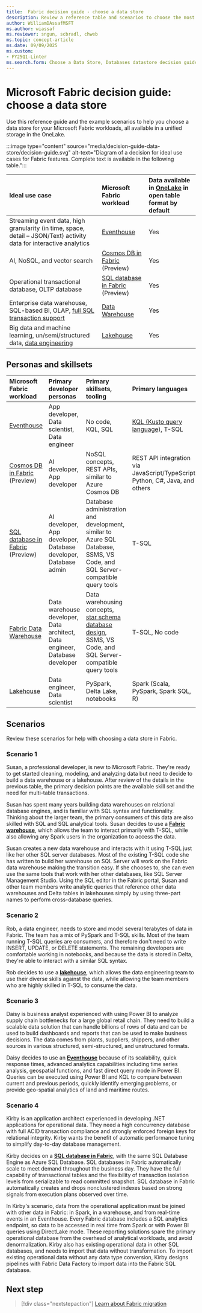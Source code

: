 ```yaml
---
title:  Fabric decision guide - choose a data store
description: Review a reference table and scenarios to choose the most suitable data store for your Microsoft Fabric workloads, ensuring optimal performance.
author: WilliamDAssafMSFT
ms.author: wiassaf
ms.reviewer: sngun, scbradl, chweb
ms.topic: concept-article
ms.date: 09/09/2025
ms.custom:
- FY25Q1-Linter
ms.search.form: Choose a Data Store, Databases datastore decision guide
---
```


# Microsoft Fabric decision guide: choose a data store

Use this reference guide and the example scenarios to help you choose a data store for your Microsoft Fabric workloads, all available in a unified storage in the OneLake.

:::image type="content" source="media/decision-guide-data-store/decision-guide.svg" alt-text="Diagram of a decision for ideal use cases for Fabric features. Complete text is available in the following table.":::

| Ideal use case | Microsoft Fabric workload |  Data available in [OneLake](../onelake/onelake-overview.md) in open table format by default |
|:--|:--|:--|
| Streaming event data, high granularity (in time, space, detail – JSON/Text) activity data for interactive analytics | [Eventhouse](../real-time-intelligence/eventhouse.md) | Yes | 
 | AI, NoSQL, and vector search | [Cosmos DB in Fabric](../database/cosmos-db/overview.md) (Preview)| Yes | 
| Operational transactional database, OLTP database | [SQL database in Fabric](../database/sql/overview.md) (Preview) | Yes | 
 | Enterprise data warehouse, SQL-based BI, OLAP, [full SQL transaction support](../data-warehouse/transactions.md) | [Data Warehouse](../data-warehouse/data-warehousing.md)| Yes | 
| Big data and machine learning, un/semi/structured data, [data engineering](../data-engineering/data-engineering-overview.md) | [Lakehouse](../data-engineering/lakehouse-overview.md) | Yes |

## Personas and skillsets

| Microsoft Fabric workload | Primary developer personas | Primary skillsets, tooling | Primary languages |
|:--|:--|:--|:--|
| [Eventhouse](../real-time-intelligence/eventhouse.md)  | App developer, Data scientist, Data engineer | No code, KQL, SQL | [KQL (Kusto query language)](../real-time-intelligence/kusto-query-set.md), T-SQL | 
| [Cosmos DB in Fabric](../database/cosmos-db/overview.md) (Preview) | AI developer, App developer | NoSQL concepts, REST APIs, similar to Azure Cosmos DB | REST API integration via JavaScript/TypeScript, Python, C#, Java, and others |
| [SQL database in Fabric](../database/sql/overview.md) (Preview) | AI developer, App developer, Database developer, Database admin | Database administration and development, similar to Azure SQL Database, SSMS, VS Code, and SQL Server-compatible query tools | T-SQL |
| [Fabric Data Warehouse](../data-warehouse/data-warehousing.md) | Data warehouse developer, Data architect, Data engineer, Database developer | Data warehousing concepts, [star schema database design](../data-warehouse/dimensional-modeling-overview.md), SSMS, VS Code, and SQL Server-compatible query tools | T-SQL, No code |
| [Lakehouse](../data-engineering/lakehouse-overview.md) | Data engineer, Data scientist | PySpark, Delta Lake, notebooks | Spark (Scala, PySpark, Spark SQL, R) |

## Scenarios

Review these scenarios for help with choosing a data store in Fabric.

### Scenario 1

Susan, a professional developer, is new to Microsoft Fabric. They're ready to get started cleaning, modeling, and analyzing data but need to decide to build a data warehouse or a lakehouse. After review of the details in the previous table, the primary decision points are the available skill set and the need for multi-table transactions.

Susan has spent many years building data warehouses on relational database engines, and is familiar with SQL syntax and functionality. Thinking about the larger team, the primary consumers of this data are also skilled with SQL and SQL analytical tools. Susan decides to use a [**Fabric warehouse**](../data-warehouse/data-warehousing.md), which allows the team to interact primarily with T-SQL, while also allowing any Spark users in the organization to access the data.

Susan creates a new data warehouse and interacts with it using T-SQL just like her other SQL server databases. Most of the existing T-SQL code she has written to build her warehouse on SQL Server will work on the Fabric data warehouse making the transition easy. If she chooses to, she can even use the same tools that work with her other databases, like SQL Server Management Studio. Using the SQL editor in the Fabric portal, Susan and other team members write analytic queries that reference other data warehouses and Delta tables in lakehouses simply by using three-part names to perform cross-database queries.

### Scenario 2

Rob, a data engineer, needs to store and model several terabytes of data in Fabric. The team has a mix of PySpark and T-SQL skills. Most of the team running T-SQL queries are consumers, and therefore don't need to write INSERT, UPDATE, or DELETE statements. The remaining developers are comfortable working in notebooks, and because the data is stored in Delta, they're able to interact with a similar SQL syntax.

Rob decides to use a [**lakehouse**](../data-engineering/lakehouse-overview.md), which allows the data engineering team to use their diverse skills against the data, while allowing the team members who are highly skilled in T-SQL to consume the data.

### Scenario 3

Daisy is business analyst experienced with using Power BI to analyze supply chain bottlenecks for a large global retail chain. They need to build a scalable data solution that can handle billions of rows of data and can be used to build dashboards and reports that can be used to make business decisions. The data comes from plants, suppliers, shippers, and other sources in various structured, semi-structured, and unstructured formats.

Daisy decides to use an [**Eventhouse**](../real-time-intelligence/eventhouse.md) because of its scalability, quick response times, advanced analytics capabilities including time series analysis, geospatial functions, and fast direct query mode in Power BI. Queries can be executed using Power BI and KQL to compare between current and previous periods, quickly identify emerging problems, or provide geo-spatial analytics of land and maritime routes.

### Scenario 4

Kirby is an application architect experienced in developing .NET applications for operational data. They need a high concurrency database with full ACID transaction compliance and strongly enforced foreign keys for relational integrity. Kirby wants the benefit of automatic performance tuning to simplify day-to-day database management.

Kirby decides on a [**SQL database in Fabric**](../database/sql/overview.md), with the same SQL Database Engine as Azure SQL Database. SQL databases in Fabric automatically scale to meet demand throughout the business day. They have the full capability of transactional tables and the flexibility of transaction isolation levels from serializable to read committed snapshot. SQL database in Fabric automatically creates and drops nonclustered indexes based on strong signals from execution plans observed over time.

In Kirby's scenario, data from the operational application must be joined with other data in Fabric: in Spark, in a warehouse, and from real-time events in an Eventhouse. Every Fabric database includes a SQL analytics endpoint, so data to be accessed in real time from Spark or with Power BI queries using DirectLake mode. These reporting solutions spare the primary operational database from the overhead of analytical workloads, and avoid denormalization. Kirby also has existing operational data in other SQL databases, and needs to import that data without transformation. To import existing operational data without any data type conversion, Kirby designs pipelines with Fabric Data Factory to import data into the Fabric SQL database.

## Next step

> [!div class="nextstepaction"]
> [Learn about Fabric migration](migration.md)
